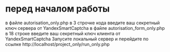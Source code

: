 # перед началом работы 
в файле autorisation_only.php в 3 строчке кода введите ваш секретный ключ сервера от YandexSmartCaptcha 
в файле autorisation_form_only.php в 18 строке введите ваш секретный ключ клиента от YandexSmartCaptcha
Запусите локальный сервер и перейдите по ссылке http://localhost/project_only/run_only.php
